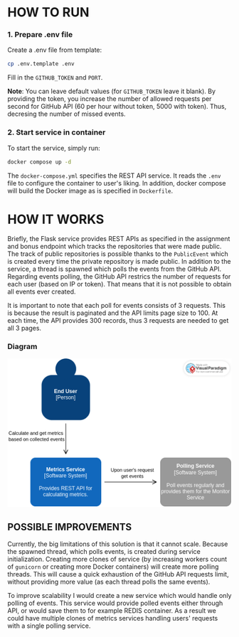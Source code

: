 # HOW TO RUN

### 1. Prepare .env file

Create a .env file from template:
```bash
cp .env.template .env
```

Fill in the `GITHUB_TOKEN` and `PORT`.

**Note**: You can leave default values (for `GITHUB_TOKEN` leave it blank). By providing the token,
you increase the number of allowed requests per second for GitHub API (60 per hour without token,
5000 with token). Thus, decresing the number of missed events.

### 2. Start service in container

To start the service, simply run:
```bash
docker compose up -d
```

The `docker-compose.yml` specifies the REST API service. It reads the `.env` file to configure the
container to user's liking. In addition, docker compose will build the Docker image as is specified
in `Dockerfile`.


# HOW IT WORKS

Briefly, the Flask service provides REST APIs as specified in the assignment and bonus endpoint
which tracks the repositories that were made public. The track of public repositories is possible
thanks to the `PublicEvent` which is created every time the private repository is made public. 
In addition to the service, a thread is spawned which polls the events from the GitHub API.
Regarding events polling, the GitHub API restrics the number of requests for each user (based on IP
or token). That means that it is not possible to obtain all events ever created.

It is important to note that each poll for events consists of 3 requests. This is because the result
is paginated and the API limits page size to 100. At each time, the API provides 300 records, thus
3 requests are needed to get all 3 pages.

### Diagram
![diagram of service](./doc/datamole.png)

## POSSIBLE IMPROVEMENTS

Currently, the big limitations of this solution is that it cannot scale. Because the spawned thread,
which polls events, is created during service initialization. Creating more clones of service
(by increasing workers count of `gunicorn` or creating more Docker containers) will create more
polling threads. This will cause a quick exhaustion of the GitHub API requests limit, without providing
more value (as each thread polls the same events).

To improve scalability I would create a new service which would handle only polling of events. This
service would provide polled events either through API, or would save them to for example REDIS
container. As a result we could have multiple clones of metrics services handling users' requests
with a single polling service.
